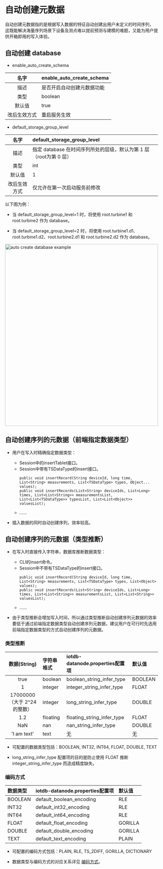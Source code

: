 <!--

    Licensed to the Apache Software Foundation (ASF) under one
    or more contributor license agreements.  See the NOTICE file
    distributed with this work for additional information
    regarding copyright ownership.  The ASF licenses this file
    to you under the Apache License, Version 2.0 (the
    "License"); you may not use this file except in compliance
    with the License.  You may obtain a copy of the License at
    
        http://www.apache.org/licenses/LICENSE-2.0
    
    Unless required by applicable law or agreed to in writing,
    software distributed under the License is distributed on an
    "AS IS" BASIS, WITHOUT WARRANTIES OR CONDITIONS OF ANY
    KIND, either express or implied.  See the License for the
    specific language governing permissions and limitations
    under the License.

-->

# 自动创建元数据

自动创建元数据指的是根据写入数据的特征自动创建出用户未定义的时间序列，
这既能解决海量序列场景下设备及测点难以提前预测与建模的难题，又能为用户提供开箱即用的写入体验。

## 自动创建 database

* enable\_auto\_create\_schema

| 名字 | enable\_auto\_create\_schema |
|:---:|:---|
| 描述 | 是否开启自动创建元数据功能 |
| 类型 | boolean |
| 默认值 | true |
| 改后生效方式 | 重启服务生效 |

* default\_storage\_group\_level

| 名字 | default\_storage\_group\_level |
|:---:|:---|
| 描述 | 指定 database 在时间序列所处的层级，默认为第 1 层（root为第 0 层） |
| 类型 | int |
| 默认值 | 1 |
| 改后生效方式 | 仅允许在第一次启动服务前修改 |

以下图为例：

* 当 default_storage_group_level=1 时，将使用 root.turbine1 和 root.turbine2 作为 database。

* 当 default_storage_group_level=2 时，将使用 root.turbine1.d1、root.turbine1.d2、root.turbine2.d1 和 root.turbine2.d2 作为 database。

<img style="width:100%; max-width:800px; max-height:600px; margin-left:auto; margin-right:auto; display:block;" src="https://alioss.timecho.com/docs/img/UserGuide/Data-Concept/Auto-Create-MetaData/auto_create_sg_example.png?raw=true" alt="auto create database example">

## 自动创建序列的元数据（前端指定数据类型）

* 用户在写入时精确指定数据类型：

    * Session中的insertTablet接口。
    * Session中带有TSDataType的insert接口。
      ```
      public void insertRecord(String deviceId, long time, List<String> measurements, List<TSDataType> types, Object... values);
      public void insertRecords(List<String> deviceIds, List<Long> times, List<List<String>> measurementsList, List<List<TSDataType>> typesList, List<List<Object>> valuesList);
      ```
    * ......

* 插入数据的同时自动创建序列，效率较高。

## 自动创建序列的元数据（类型推断）

* 在写入时直接传入字符串，数据库推断数据类型：
  
    * CLI的insert命令。
    * Session中不带有TSDataType的insert接口。
      ```
      public void insertRecord(String deviceId, long time, List<String> measurements, List<TSDataType> types, List<Object> values);
      public void insertRecords(List<String> deviceIds, List<Long> times, List<List<String>> measurementsList, List<List<String>> valuesList);
      ```
    * ......

* 由于类型推断会增加写入时间，所以通过类型推断自动创建序列元数据的效率要低于通过前端指定数据类型自动创建序列元数据，建议用户在可行时先选用前端指定数据类型的方式自动创建序列的元数据。

### 类型推断

| 数据(String) | 字符串格式 | iotdb-datanode.properties配置项  | 默认值 |
|:---:|:---|:------------------------------|:---|
| true | boolean | boolean\_string\_infer\_type  | BOOLEAN |
| 1 | integer | integer\_string\_infer\_type  | FLOAT |
| 17000000（大于 2^24 的整数） | integer | long\_string\_infer\_type     | DOUBLE |
| 1.2 | floating | floating\_string\_infer\_type | FLOAT |
| NaN | nan | nan\_string\_infer\_type      | DOUBLE |
| 'I am text' | text | 无                             | 无 |

* 可配置的数据类型包括：BOOLEAN, INT32, INT64, FLOAT, DOUBLE, TEXT

* long_string_infer_type 配置项的目的是防止使用 FLOAT 推断 integer_string_infer_type 而造成精度缺失。

### 编码方式

| 数据类型 | iotdb-datanode.properties配置项 | 默认值 |
|:---|:-----------------------------|:---|
| BOOLEAN | default\_boolean\_encoding   | RLE |
| INT32 | default\_int32\_encoding     | RLE |
| INT64 | default\_int64\_encoding     | RLE |
| FLOAT | default\_float\_encoding     | GORILLA |
| DOUBLE | default\_double\_encoding    | GORILLA |
| TEXT | default\_text\_encoding      | PLAIN |

* 可配置的编码方式包括：PLAIN, RLE, TS_2DIFF, GORILLA, DICTIONARY

* 数据类型与编码方式的对应关系详见 [编码方式](../Data-Concept/Encoding.md)。